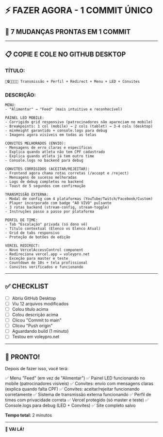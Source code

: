 # ⚡ FAZER AGORA - 1 COMMIT ÚNICO

## 🎯 7 MUDANÇAS PRONTAS EM 1 COMMIT

---

## 📋 COPIE E COLE NO GITHUB DESKTOP

### **TÍTULO:**
```
🎥🔒🔧📱📧✅ Transmissão + Perfil + Redirect + Menu + LED + Convites
```

### **DESCRIÇÃO:**
```
MENU:
- "Alimentar" → "Feed" (mais intuitivo e reconhecível)

PAINEL LED MOBILE:
- Corrigido grid responsivo (patrocinadores não apareciam no mobile)
- Breakpoints: 1 col (mobile) → 2 cols (tablet) → 3-4 cols (desktop)
- minHeight garantido + console.logs para debug
- Imagens agora visíveis em todas as telas

CONVITES MELHORADOS (ENVIO):
- Mensagens de erro claras e específicas
- Explica quando atleta não tem CPF cadastrado
- Explica quando atleta já tem outro time
- Console.logs no backend para debug

CONVITES CORRIGIDOS (ACEITAR/REJEITAR):
- Frontend agora chama rotas corretas (/accept e /reject)
- Mensagens de sucesso melhoradas
- Logs de debug completos no backend
- Toast de 5 segundos com confirmação

TRANSMISSÃO EXTERNA:
- Modal de config com 4 plataformas (YouTube/Twitch/Facebook/Custom)
- Player incorporado com badge "AO VIVO" pulsante
- 3 rotas backend (stream-config, stream-toggle)
- Instruções passo a passo por plataforma

PERFIL DE TIME:
- Tab "Escalação" privada (só dono vê)
- Título contextual (Elenco vs Elenco Atual)
- Grid de tabs responsivo
- Proteção de botões de edição

VERCEL REDIRECT:
- Novo VercelAccessControl component
- Redireciona vercel.app → voleypro.net
- Exceção para master e teste
- Countdown de 10s + tela profissional
- Convites verificados e funcionando
```

---

## ✅ CHECKLIST

- [ ] Abriu GitHub Desktop
- [ ] Viu 12 arquivos modificados
- [ ] Colou título acima
- [ ] Colou descrição acima
- [ ] Clicou "Commit to main"
- [ ] Clicou "Push origin"
- [ ] Aguardando build (1 minuto)
- [ ] Testou em voleypro.net

---

## 🎉 PRONTO!

Depois de fazer isso, você terá:

✅ Menu "Feed" (em vez de "Alimentar")
✅ Painel LED funcionando no mobile (patrocinadores visíveis)
✅ Convites: envio com mensagens claras (explica quando falta CPF)
✅ Convites: aceitar/rejeitar funcionando corretamente
✅ Sistema de transmissão externa funcionando
✅ Perfil de times com privacidade correta
✅ Vercel protegido (só master e teste)
✅ Console.logs para debug (LED + Convites)
✅ Site completo salvo

**Tempo total:** 2 minutos

---

**🚀 VAI LÁ!**
